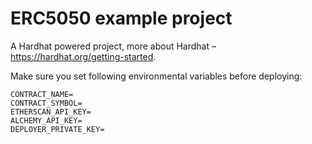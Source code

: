 # ERC5050 example project

A Hardhat powered project, more about Hardhat – https://hardhat.org/getting-started.

Make sure you set following environmental variables before deploying:
```
CONTRACT_NAME=
CONTRACT_SYMBOL=
ETHERSCAN_API_KEY=
ALCHEMY_API_KEY=
DEPLOYER_PRIVATE_KEY=
```
